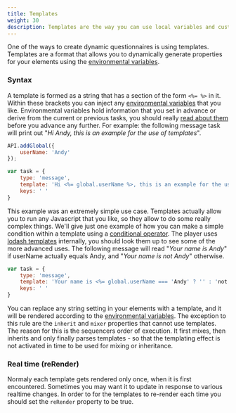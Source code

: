 ```yaml
---
title: Templates
weight: 30
description: Templates are the way you can use local variables and custom Javascript within your tasks
---
```


One of the ways to create dynamic questionnaires is using templates.
Templates are a format that allows you to dynamically generate properties for your elements using the [environmental variables](../variables). 

### Syntax
A template is formed as a string that has a section of the form `<%= %>` in it.
Within these brackets you can inject any [environmental variables](../variables) that you like.
Environmental variables hold information that you set in advance or derive from the current or previous tasks,
you should really [read about them](../variables) before you advance any further.
For example: the following message task will print out "*Hi Andy, this is an example for the use of templates*".

```javascript
API.addGlobal({
    userName: 'Andy'
});

var task = {
    type: 'message',
    template: 'Hi <%= global.userName %>, this is an example for the use of templates',
    keys: ' '
}
```

This example was an extremely simple use case.
Templates actually allow you to run any Javascript that you like, so they allow to do some really complex things.
We'll give just one example of how you can make a simple condition within a template using a [conditional operator](https://developer.mozilla.org/en/docs/Web/JavaScript/Reference/Operators/Conditional_Operator).
The player uses [lodash templates](http://lodash.com/docs#template) internally, you should look them up to see some of the more advanced uses.
The following message will read "*Your name is Andy*" if userName actually equals Andy, and "*Your name is not Andy*" otherwise.

```javascript
var task = {
    type: 'message',
    template: 'Your name is <%= global.userName === 'Andy' ? '' : 'not' %> Andy',
    keys: ' '
}
```

You can replace any string setting in your elements with a template, and it will be rendered according to the [environmental variables](../variables).
The exception to this rule are the `inherit` and `mixer` properties that cannot use templates.
The reason for this is the sequencers order of execution.
It first mixes, then inherits and only finally parses templates - so that the templating effect is not activated in time to be used for mixing or inheritance.

### Real time (reRender)
Normaly each template gets rendered only once, when it is first encountered. 
Sometimes you may want it to update in response to various realtime changes. 
In order to for the templates to re-render each time you should set the `reRender` property to be true.
